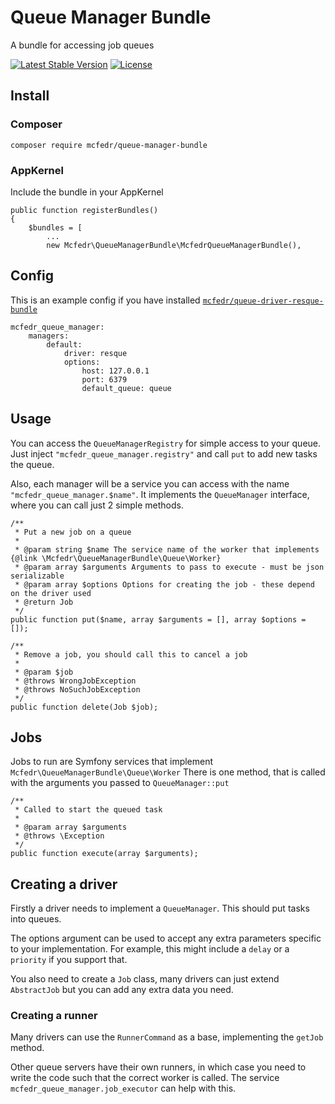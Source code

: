 # Queue Manager Bundle

A bundle for accessing job queues

[![Latest Stable Version](https://poser.pugx.org/mcfedr/queue-manager-bundle/v/stable.png)](https://packagist.org/packages/mcfedr/queue-manager-bundle)
[![License](https://poser.pugx.org/mcfedr/queue-manager-bundle/license.png)](https://packagist.org/packages/mcfedr/queue-manager-bundle)

## Install

### Composer

    composer require mcfedr/queue-manager-bundle

### AppKernel

Include the bundle in your AppKernel

    public function registerBundles()
    {
        $bundles = [
            ...
            new Mcfedr\QueueManagerBundle\McfedrQueueManagerBundle(),

## Config

This is an example config if you have installed [`mcfedr/queue-driver-resque-bundle`](https://github.com/mcfedr/resque-queue-driver-bundle)

    mcfedr_queue_manager:
        managers:
            default:
                driver: resque
                options:
                    host: 127.0.0.1
                    port: 6379
                    default_queue: queue


## Usage

You can access the `QueueManagerRegistry` for simple access to your queue.
Just inject `"mcfedr_queue_manager.registry"` and call `put` to add new tasks the queue.

Also, each manager will be a service you can access with the name `"mcfedr_queue_manager.$name"`.
It implements the `QueueManager` interface, where you can call just 2 simple methods.

    /**
     * Put a new job on a queue
     *
     * @param string $name The service name of the worker that implements {@link \Mcfedr\QueueManagerBundle\Queue\Worker}
     * @param array $arguments Arguments to pass to execute - must be json serializable
     * @param array $options Options for creating the job - these depend on the driver used
     * @return Job
     */
    public function put($name, array $arguments = [], array $options = []);
    
    /**
     * Remove a job, you should call this to cancel a job
     *
     * @param $job
     * @throws WrongJobException
     * @throws NoSuchJobException
     */
    public function delete(Job $job);

## Jobs

Jobs to run are Symfony services that implement `Mcfedr\QueueManagerBundle\Queue\Worker`
There is one method, that is called with the arguments you passed to `QueueManager::put`

    /**
     * Called to start the queued task
     *
     * @param array $arguments
     * @throws \Exception
     */
    public function execute(array $arguments);

## Creating a driver

Firstly a driver needs to implement a `QueueManager`. This should put tasks into queues.

The options argument can be used to accept any extra parameters specific to your implementation.
For example, this might include a `delay` or a `priority` if you support that.

You also need to create a `Job` class, many drivers can just extend `AbstractJob` but you can add any extra data you need.

### Creating a runner

Many drivers can use the `RunnerCommand` as a base, implementing the `getJob` method.

Other queue servers have their own runners, in which case you need to write the code such that the correct worker is called.
The service `mcfedr_queue_manager.job_executor` can help with this.

